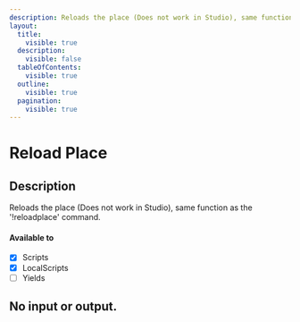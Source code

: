 ```yaml
---
description: Reloads the place (Does not work in Studio), same function as the '!reloadplace' command.
layout:
  title:
    visible: true
  description:
    visible: false
  tableOfContents:
    visible: true
  outline:
    visible: true
  pagination:
    visible: true
---
```


# Reload Place

## Description

Reloads the place (Does not work in Studio), same function as the '!reloadplace' command.

#### Available to

* [x] Scripts
* [x] LocalScripts
* [ ] Yields

## No input or output.
